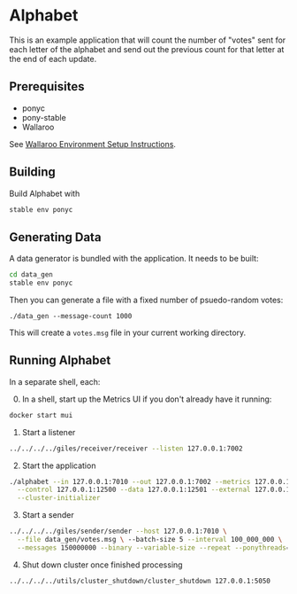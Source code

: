 # Alphabet

This is an example application that will count the number of "votes" sent for
each letter of the alphabet and send out the previous count for that letter at the end of each update.

## Prerequisites

- ponyc
- pony-stable
- Wallaroo

See [Wallaroo Environment Setup Instructions](https://github.com/sendence/wallaroo/book/getting-started/setup.md).

## Building

Build Alphabet with

```bash
stable env ponyc
```

## Generating Data

A data generator is bundled with the application. It needs to be built:

```bash
cd data_gen
stable env ponyc
```

Then you can generate a file with a fixed number of psuedo-random votes:

```
./data_gen --message-count 1000
```

This will create a `votes.msg` file in your current working directory.

## Running Alphabet

In a separate shell, each:

0. In a shell, start up the Metrics UI if you don't already have it running:

```bash
docker start mui
```

1. Start a listener

```bash
../../../../giles/receiver/receiver --listen 127.0.0.1:7002
```

2. Start the application

```bash
./alphabet --in 127.0.0.1:7010 --out 127.0.0.1:7002 --metrics 127.0.0.1:5001 \
  --control 127.0.0.1:12500 --data 127.0.0.1:12501 --external 127.0.0.1:5050 \
  --cluster-initializer
```

3. Start a sender

```bash
../../../../giles/sender/sender --host 127.0.0.1:7010 \
  --file data_gen/votes.msg \ --batch-size 5 --interval 100_000_000 \
  --messages 150000000 --binary --variable-size --repeat --ponythreads=1 --no-write
```

4. Shut down cluster once finished processing

```bash
../../../../utils/cluster_shutdown/cluster_shutdown 127.0.0.1:5050
```
